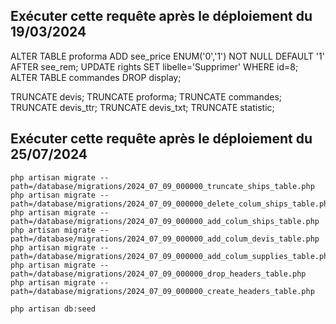 ## Exécuter cette requête après le déploiement du 19/03/2024

ALTER TABLE proforma ADD see_price ENUM('0','1') NOT NULL DEFAULT '1' AFTER see_rem;
UPDATE rights SET libelle='Supprimer' WHERE id=8;
ALTER TABLE commandes DROP display;

TRUNCATE devis;
TRUNCATE proforma;
TRUNCATE commandes;
TRUNCATE devis_ttr;
TRUNCATE devis_txt;
TRUNCATE statistic;


## Exécuter cette requête après le déploiement du 25/07/2024
```
php artisan migrate --path=/database/migrations/2024_07_09_000000_truncate_ships_table.php
php artisan migrate --path=/database/migrations/2024_07_09_000000_delete_colum_ships_table.php
php artisan migrate --path=/database/migrations/2024_07_09_000000_add_colum_ships_table.php
php artisan migrate --path=/database/migrations/2024_07_09_000000_add_colum_devis_table.php
php artisan migrate --path=/database/migrations/2024_07_09_000000_add_colum_supplies_table.php
php artisan migrate --path=/database/migrations/2024_07_09_000000_drop_headers_table.php
php artisan migrate --path=/database/migrations/2024_07_09_000000_create_headers_table.php

php artisan db:seed
```